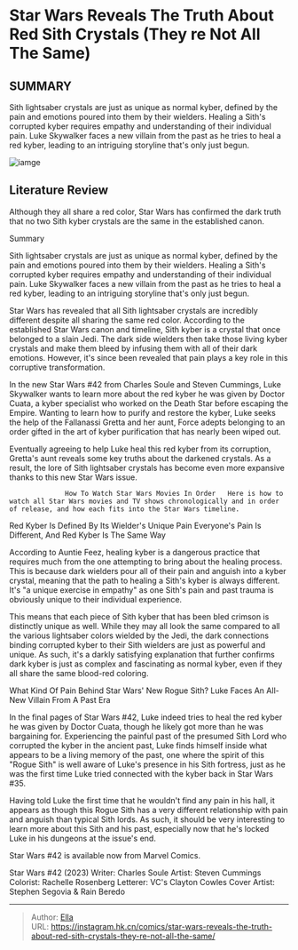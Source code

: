 # Star Wars Reveals The Truth About Red Sith Crystals (They re Not All The Same)


## SUMMARY 



  Sith lightsaber crystals are just as unique as normal kyber, defined by the pain and emotions poured into them by their wielders.   Healing a Sith&#39;s corrupted kyber requires empathy and understanding of their individual pain.   Luke Skywalker faces a new villain from the past as he tries to heal a red kyber, leading to an intriguing storyline that&#39;s only just begun.  

![iamge](https://static1.srcdn.com/wordpress/wp-content/uploads/2024/01/custom-star-wars-image-with-red-sith-kyber.jpg)

## Literature Review

Although they all share a red color, Star Wars has confirmed the dark truth that no two Sith kyber crystals are the same in the established canon.





Summary

  Sith lightsaber crystals are just as unique as normal kyber, defined by the pain and emotions poured into them by their wielders.   Healing a Sith&#39;s corrupted kyber requires empathy and understanding of their individual pain.   Luke Skywalker faces a new villain from the past as he tries to heal a red kyber, leading to an intriguing storyline that&#39;s only just begun.  







Star Wars has revealed that all Sith lightsaber crystals are incredibly different despite all sharing the same red color. According to the established Star Wars canon and timeline, Sith kyber is a crystal that once belonged to a slain Jedi. The dark side wielders then take those living kyber crystals and make them bleed by infusing them with all of their dark emotions. However, it&#39;s since been revealed that pain plays a key role in this corruptive transformation.

In the new Star Wars #42 from Charles Soule and Steven Cummings, Luke Skywalker wants to learn more about the red kyber he was given by Doctor Cuata, a kyber specialist who worked on the Death Star before escaping the Empire. Wanting to learn how to purify and restore the kyber, Luke seeks the help of the Fallanassi Gretta and her aunt, Force adepts belonging to an order gifted in the art of kyber purification that has nearly been wiped out.

          




Eventually agreeing to help Luke heal this red kyber from its corruption, Gretta&#39;s aunt reveals some key truths about the darkened crystals. As a result, the lore of Sith lightsaber crystals has become even more expansive thanks to this new Star Wars issue.

                  How To Watch Star Wars Movies In Order   Here is how to watch all Star Wars movies and TV shows chronologically and in order of release, and how each fits into the Star Wars timeline.   


 Red Kyber Is Defined By Its Wielder&#39;s Unique Pain 
Everyone&#39;s Pain Is Different, And Red Kyber Is The Same Way
          

According to Auntie Feez, healing kyber is a dangerous practice that requires much from the one attempting to bring about the healing process. This is because dark wielders pour all of their pain and anguish into a kyber crystal, meaning that the path to healing a Sith&#39;s kyber is always different. It&#39;s &#34;a unique exercise in empathy&#34; as one Sith&#39;s pain and past trauma is obviously unique to their individual experience.




This means that each piece of Sith kyber that has been bled crimson is distinctly unique as well. While they may all look the same compared to all the various lightsaber colors wielded by the Jedi, the dark connections binding corrupted kyber to their Sith wielders are just as powerful and unique. As such, it&#39;s a darkly satisfying explanation that further confirms dark kyber is just as complex and fascinating as normal kyber, even if they all share the same blood-red coloring.



 What Kind Of Pain Behind Star Wars&#39; New Rogue Sith? 
Luke Faces An All-New Villain From A Past Era
          

In the final pages of Star Wars #42, Luke indeed tries to heal the red kyber he was given by Doctor Cuata, though he likely got more than he was bargaining for. Experiencing the painful past of the presumed Sith Lord who corrupted the kyber in the ancient past, Luke finds himself inside what appears to be a living memory of the past, one where the spirit of this &#34;Rogue Sith&#34; is well aware of Luke&#39;s presence in his Sith fortress, just as he was the first time Luke tried connected with the kyber back in Star Wars #35.




Having told Luke the first time that he wouldn&#39;t find any pain in his hall, it appears as though this Rogue Sith has a very different relationship with pain and anguish than typical Sith lords. As such, it should be very interesting to learn more about this Sith and his past, especially now that he&#39;s locked Luke in his dungeons at the issue&#39;s end.

Star Wars #42 is available now from Marvel Comics.

 Star Wars #42 (2023)                  Writer: Charles Soule   Artist: Steven Cummings   Colorist: Rachelle Rosenberg   Letterer: VC&#39;s Clayton Cowles   Cover Artist: Stephen Segovia &amp; Rain Beredo      




---

> Author: [Ella](https://instagram.hk.cn/)  
> URL: https://instagram.hk.cn/comics/star-wars-reveals-the-truth-about-red-sith-crystals-they-re-not-all-the-same/  

